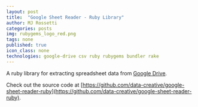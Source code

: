 ```yaml
---
layout: post
title:  "Google Sheet Reader - Ruby Library"
author: MJ Rossetti
categories: posts
img: rubygems_logo_red.png
tags: none
published: true
icon_class: none
technologies: google-drive csv ruby rubygems bundler rake
---
```


A ruby library
 for extracting spreadsheet data from [Google Drive](https://www.google.com/drive/).

Check out the source code at [https://github.com/data-creative/google-sheet-reader-ruby](https://github.com/data-creative/google-sheet-reader-ruby).
